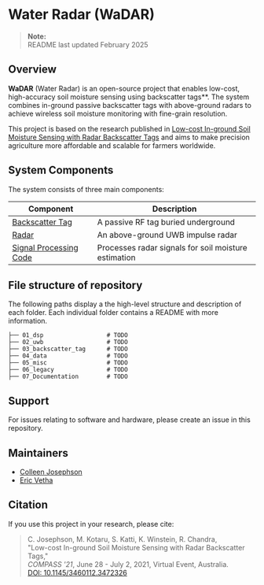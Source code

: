 # Water Radar (WaDAR)

> __Note:__  
> README last updated February 2025

## Overview

**WaDAR** (Water Radar) is an open-source project that enables low-cost, high-accuracy soil moisture sensing using backscatter tags**. The system combines in-ground passive backscatter tags with above-ground radars to achieve wireless soil moisture monitoring with fine-grain resolution.

This project is based on the research published in [Low-cost In-ground Soil Moisture Sensing with Radar Backscatter Tags](https://doi.org/10.1145/3460112.3472326) and aims to make precision agriculture more affordable and scalable for farmers worldwide.

## System Components

The system consists of three main components:

| Component | Description | 
| --- | --- |
| [Backscatter Tag](https://github.com/jlab-sensing/wadar/tree/master/backscatter_tag) | A passive RF tag buried underground |
| [Radar](https://github.com/jlab-sensing/wadar/tree/master/uwb) | An above-ground UWB impulse radar |
| [Signal Processing Code](https://github.com/jlab-sensing/wadar/tree/master/dsp) | Processes radar signals for soil moisture estimation |


## File structure of repository

The following paths display a the high-level structure and description of each folder. Each individual folder contains a README with more information.

```
├── 01_dsp                  # TODO
├── 02_uwb                  # TODO
├── 03_backscatter_tag      # TODO
├── 04_data                 # TODO
├── 05_misc                 # TODO
├── 06_legacy               # TODO
├── 07_Documentation        # TODO
```

## Support

For issues relating to software and hardware, please create an issue in this repository. 

<!--## Contributing-->

<!--See [CONTRIBUTING.md](./CONTRIBUTING.md).-->

<!--## Code of Conduct-->

<!--This project adheres to-->
<!--[Contributor Covenant](https://www.contributor-covenant.org).-->
<!--See [Code of Conduct](./CODE_OF_CONDUCT.md) for a local copy.-->

<!--## License-->

<!--Code in this repository is licensed under the MIT License unless specified in the file header. See @ref LICENSE for full document.-->

## Maintainers

- [Colleen Josephson](mailto:cjosephson@ucsc.edu)
- [Eric Vetha](mailto:evetha@ucsc.edu)

## Citation
If you use this project in your research, please cite:

> C. Josephson, M. Kotaru, S. Katti, K. Winstein, R. Chandra,  
> "Low-cost In-ground Soil Moisture Sensing with Radar Backscatter Tags,"  
> *COMPASS '21*, June 28 - July 2, 2021, Virtual Event, Australia.  
> [DOI: 10.1145/3460112.3472326](https://doi.org/10.1145/3460112.3472326)

<!-- 
## Dependencies
The software is compatible with any Unix-based OS such as OSX 10.X or Linux. We have the following additional software dependencies:
- a recent MATLAB release ([here](https://drive.google.com/drive/u/1/folders/1ysOlEd1t2GFOKYOxBg3uzE3v5n-13ok5) is our group network MATLAB license if you don't already have one)
- RNDIS and FTDI drivers for ethernet and serial over USB to communicate with the radar
  	
   For OSX radar, install the network and serial drivers in step 2 of this site: http://beagleboard.org/getting-started. You might get an error about the developer being unknown, this is expected and the software is fine to install. To get around it, find the package(s) in finder and then ctrl-click on them and select open. 

   After installing, reboot and test by plugging in the radar, then opening command line and executing `ssh root@192.168.7.2`. You should be logged in to a terminal as root@beaglebone. You may get a warning like this, especially if you have tried a few different radars:
   
   `@@@@@@@@@@@@@@@@@@@@@@@@@@@@@@@@@@@@@@@@@@@@@@@@@@@@@@@@@@@`  
   `@    WARNING: REMOTE HOST IDENTIFICATION HAS CHANGED!     @`  
   `@@@@@@@@@@@@@@@@@@@@@@@@@@@@@@@@@@@@@@@@@@@@@@@@@@@@@@@@@@@`  
   
   This just means that you have SSH'd into another device that has used the same internal IP address. To solve this problem, use the terminal to edit this file: `/Users/<your_username>/.ssh/config` (create it if it doesn't exist). Add these two lines:
   
   `Host 192.168.7.2`  
   `  StrictHostKeyChecking no`  

   To test the serial connection, minicom is recommended. You may need to install homebrew to do this if you don’t have it already: `brew install minicom`. Then, once minicom is installed, test the connection by doing `minicom -D /dev/tty.usbmodem<XXXX>`. Fill in the XXXX with the appropriate device number. You can find it by using the terminal to look in the  /dev directory and grepping for /tty.usbmodem. Minicom will open, and it will display a message like this:  
   `Welcome to minicom 2.7.1`  
   `OPTIONS:`  
   `Compiled on May 17 2017, 15:29:14.
   `Port /dev/tty.usbmodem1413, 14:36:28`

   `Press Meta-Z for help on special keys`
   
   Press enter, and you should be logged into the radar and presented with this prompt: `root@beaglebone:~#`

- Arduino IDE plus the TeensyDuino add-on software for the teros12 and backscatter tag software
- gnuplot, to compile graphs
- latex to compile written documents (optional)

## Structure

The software for this system is divided into three key subsystems: radar software, backscatter software and commercial sensor software. 

The software for the backscatter tag and commercial sensor are pretty simple, basically just arduino files. You probably will not need to modify these very often.

The software for the radar is more complicated. The radars we use have two hardware components: the radar chip itself, and a Beagle Bone Black embedded linux board (BBB for short). We bought them from FlatEarth Sensing, and they named the radar development kit 'Chips and Salsa'; the chips refer to the radar chip and the salsa refers to their software library that collects data from the chip. Also worth mentioning is that the radars are all named after a type of pepper (ancho, cayenne and chipotle). Guess they like Mexican food.

The 'Salsa' software runs on the BBB. We have a modified version of some of their frameLogger code that we use to get our data, its in `/FlatEarth/c_code`. The BBB is a resource constrained device, so to get the maximum possible frame rate we do all the radar processing using MATLAB on a different device. That code lives in the matlab directory.

## Getting started

- Make sure all the prerequisites are installed
- Install all linked git submodules
```bash
git submodule update --init --recursive
```

- Make sure you can access the radar via `ssh root@192.168.7.2`.
- Go to the FlatEarth/c_code directory and make sure you can compile the frameLogger code and that it runs on the radar
- Go to the matlab directory and test that the salsaMain.m code works (check out Example 1 in the code comments at the top)

Congrats, you've successfully done a radar capture and processed it!

- Test with the tag

  Attach the radar to it's mount and point it towards the backscatter tag.  For best results, make sure the radar is between 20 and 50cm away from the top of the tag and that it's not underground for this initial test. In the plots, make sure you see a big peak when the tag is on and no peak when the tag is off. 
  
  IMPORTANT: some of the antennas (e.g. Vivaldi) have very strong polarization, so if you don't see any peak when the tag is on try rotating either the radar or the tag by 90 degrees. Also make sure you understand the radiation pattern of the type of antenna that is attached to the radar to ensure the direction of maximum gain is pointed towards the tag.
  
- Try out the soil_moisture.m program
  
  Now you can try burying the tag and using soil_moisture.m to compare the results against the commercial sensor. More detailed instructions coming soon (TODO). -->
